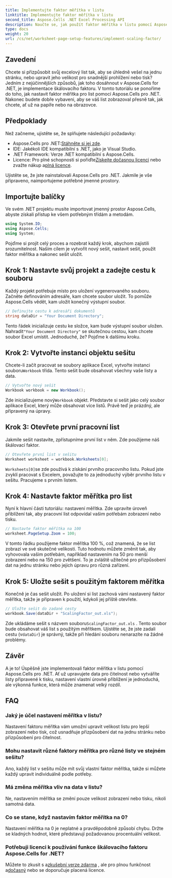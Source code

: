 ```yaml
---
title: Implementujte faktor měřítka v listu
linktitle: Implementujte faktor měřítka v listu
second_title: Aspose.Cells .NET Excel Processing API
description: Naučte se, jak použít faktor měřítka v listu pomocí Aspose.Cells for .NET pomocí podrobného kurzu, příkladů a často kladených otázek. Ideální pro bezproblémové škálování.
type: docs
weight: 20
url: /cs/net/worksheet-page-setup-features/implement-scaling-factor/
---
```

## Zavedení

Chcete si přizpůsobit svůj excelový list tak, aby se úhledně vešel na jednu stránku, nebo upravit jeho velikost pro snadnější prohlížení nebo tisk? Jedním z nejúčinnějších způsobů, jak toho dosáhnout v Aspose.Cells for .NET, je implementace škálovacího faktoru. V tomto tutoriálu se ponoříme do toho, jak nastavit faktor měřítka pro list pomocí Aspose.Cells pro .NET. Nakonec budete dobře vybaveni, aby se váš list zobrazoval přesně tak, jak chcete, ať už na papíře nebo na obrazovce.

## Předpoklady

Než začneme, ujistěte se, že splňujete následující požadavky:

-  Aspose.Cells pro .NET:[Stáhněte si jej zde](https://releases.aspose.com/cells/net/).
- IDE: Jakékoli IDE kompatibilní s .NET, jako je Visual Studio.
- .NET Framework: Verze .NET kompatibilní s Aspose.Cells.
-  Licence: Pro plné schopnosti si pořiďte[Získejte dočasnou licenci](https://purchase.aspose.com/temporary-license/) nebo zvažte nákup a[plná licence](https://purchase.aspose.com/buy).

Ujistěte se, že jste nainstalovali Aspose.Cells pro .NET. Jakmile je vše připraveno, naimportujeme potřebné jmenné prostory.


## Importujte balíčky

Ve svém .NET projektu musíte importovat jmenný prostor Aspose.Cells, abyste získali přístup ke všem potřebným třídám a metodám.

```csharp
using System.IO;
using Aspose.Cells;
using System;
```

Pojďme si projít celý proces a rozebrat každý krok, abychom zajistili srozumitelnost. Naším cílem je vytvořit nový sešit, nastavit sešit, použít faktor měřítka a nakonec sešit uložit. 

## Krok 1: Nastavte svůj projekt a zadejte cestu k souboru

Každý projekt potřebuje místo pro uložení vygenerovaného souboru. Začněte definováním adresáře, kam chcete soubor uložit. To pomůže Aspose.Cells vědět, kam uložit konečný výstupní soubor.

```csharp
// Definujte cestu k adresáři dokumentů
string dataDir = "Your Document Directory";
```


 Tento řádek inicializuje cestu ke složce, kam bude výstupní soubor uložen. Nahradit`"Your Document Directory"` se skutečnou cestou, kam chcete soubor Excel umístit. Jednoduché, že? Pojďme k dalšímu kroku.


## Krok 2: Vytvořte instanci objektu sešitu

 Chcete-li začít pracovat se soubory aplikace Excel, vytvořte instanci souboru`Workbook` třída. Tento sešit bude obsahovat všechny vaše listy a data.

```csharp
// Vytvořte nový sešit
Workbook workbook = new Workbook();
```


 Zde inicializujeme nový`Workbook` objekt. Představte si sešit jako celý soubor aplikace Excel, který může obsahovat více listů. Právě teď je prázdný, ale připravený na úpravy.


## Krok 3: Otevřete první pracovní list

Jakmile sešit nastavíte, zpřístupníme první list v něm. Zde použijeme náš škálovací faktor.

```csharp
// Otevřete první list v sešitu
Worksheet worksheet = workbook.Worksheets[0];
```


`Worksheets[0]`se zde používá k získání prvního pracovního listu. Pokud jste zvyklí pracovat s Excelem, považujte to za jednoduchý výběr prvního listu v sešitu. Pracujeme s prvním listem.


## Krok 4: Nastavte faktor měřítka pro list

Nyní k hlavní části tutoriálu: nastavení měřítka. Zde upravíte úroveň přiblížení tak, aby pracovní list odpovídal vašim potřebám zobrazení nebo tisku.

```csharp
// Nastavte faktor měřítka na 100
worksheet.PageSetup.Zoom = 100;
```


V tomto řádku použijeme faktor měřítka 100 %, což znamená, že se list zobrazí ve své skutečné velikosti. Tuto hodnotu můžete změnit tak, aby vyhovovala vašim potřebám, například nastavením na 50 pro menší zobrazení nebo na 150 pro zvětšení. To je zvláště užitečné pro přizpůsobení dat na jednu stránku nebo jejich úpravu pro různá zařízení.


## Krok 5: Uložte sešit s použitým faktorem měřítka

Konečně je čas sešit uložit. Po uložení si list zachová vámi nastavený faktor měřítka, takže je připraven k použití, kdykoli jej příště otevřete.

```csharp
// Uložte sešit do zadané cesty
workbook.Save(dataDir + "ScalingFactor_out.xls");
```


 Zde ukládáme sešit s názvem souboru`ScalingFactor_out.xls` . Tento soubor bude obsahovat váš list s použitým měřítkem. Ujistěte se, že jste zadali cestu (v`dataDir`) je správný, takže při hledání souboru nenarazíte na žádné problémy.


## Závěr

A je to! Úspěšně jste implementovali faktor měřítka v listu pomocí Aspose.Cells pro .NET. Ať už upravujete data pro čitelnost nebo vytváříte listy připravené k tisku, nastavení vlastní úrovně přiblížení je jednoduchá, ale výkonná funkce, která může znamenat velký rozdíl.

## FAQ

### Jaký je účel nastavení měřítka v listu?  
Nastavení faktoru měřítka vám umožní upravit velikost listu pro lepší zobrazení nebo tisk, což usnadňuje přizpůsobení dat na jednu stránku nebo přizpůsobení pro čitelnost.

### Mohu nastavit různé faktory měřítka pro různé listy ve stejném sešitu?  
Ano, každý list v sešitu může mít svůj vlastní faktor měřítka, takže si můžete každý upravit individuálně podle potřeby.

### Má změna měřítka vliv na data v listu?  
Ne, nastavením měřítka se změní pouze velikost zobrazení nebo tisku, nikoli samotná data.

### Co se stane, když nastavím faktor měřítka na 0?  
Nastavení měřítka na 0 je neplatné a pravděpodobně způsobí chybu. Držte se kladných hodnot, které představují požadovanou procentuální velikost.

### Potřebuji licenci k používání funkce škálovacího faktoru Aspose.Cells for .NET?  
 Můžete to zkusit s a[zkušební verze zdarma](https://releases.aspose.com/) , ale pro plnou funkčnost a[dočasný](https://purchase.aspose.com/temporary-license/) nebo se doporučuje placená licence.